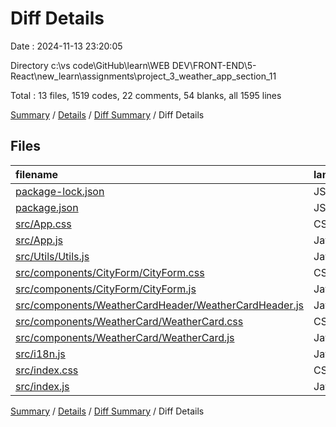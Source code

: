 # Diff Details

Date : 2024-11-13 23:20:05

Directory c:\\vs code\\GitHub\\learn\\WEB DEV\\FRONT-END\\5-React\\new_learn\\assignments\\project_3_weather_app_section_11

Total : 13 files,  1519 codes, 22 comments, 54 blanks, all 1595 lines

[Summary](results.md) / [Details](details.md) / [Diff Summary](diff.md) / Diff Details

## Files
| filename | language | code | comment | blank | total |
| :--- | :--- | ---: | ---: | ---: | ---: |
| [package-lock.json](/package-lock.json) | JSON | 99 | 0 | 0 | 99 |
| [package.json](/package.json) | JSON | 4 | 0 | 0 | 4 |
| [src/App.css](/src/App.css) | CSS | 33 | 1 | 6 | 40 |
| [src/App.js](/src/App.js) | JavaScript | 32 | 1 | -1 | 32 |
| [src/Utils/Utils.js](/src/Utils/Utils.js) | JavaScript | 1,162 | 1 | 9 | 1,172 |
| [src/components/CityForm/CityForm.css](/src/components/CityForm/CityForm.css) | CSS | 5 | 0 | 2 | 7 |
| [src/components/CityForm/CityForm.js](/src/components/CityForm/CityForm.js) | JavaScript | 44 | 1 | 5 | 50 |
| [src/components/WeatherCardHeader/WeatherCardHeader.js](/src/components/WeatherCardHeader/WeatherCardHeader.js) | JavaScript | 7 | 6 | 5 | 18 |
| [src/components/WeatherCard/WeatherCard.css](/src/components/WeatherCard/WeatherCard.css) | CSS | 27 | 0 | 12 | 39 |
| [src/components/WeatherCard/WeatherCard.js](/src/components/WeatherCard/WeatherCard.js) | JavaScript | 72 | 2 | 11 | 85 |
| [src/i18n.js](/src/i18n.js) | JavaScript | 24 | 5 | 4 | 33 |
| [src/index.css](/src/index.css) | CSS | 9 | 5 | 1 | 15 |
| [src/index.js](/src/index.js) | JavaScript | 1 | 0 | 0 | 1 |

[Summary](results.md) / [Details](details.md) / [Diff Summary](diff.md) / Diff Details